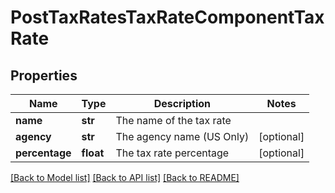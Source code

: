 # PostTaxRatesTaxRateComponentTaxRate

## Properties
Name | Type | Description | Notes
------------ | ------------- | ------------- | -------------
**name** | **str** | The name of the tax rate | 
**agency** | **str** | The agency name (US Only) | [optional] 
**percentage** | **float** | The tax rate percentage | [optional] 

[[Back to Model list]](../README.md#documentation-for-models) [[Back to API list]](../README.md#documentation-for-api-endpoints) [[Back to README]](../README.md)


